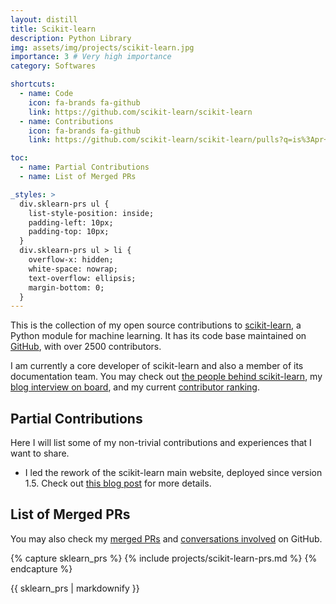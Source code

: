 ```yaml
---
layout: distill
title: Scikit-learn
description: Python Library
img: assets/img/projects/scikit-learn.jpg
importance: 3 # Very high importance
category: Softwares

shortcuts:
  - name: Code
    icon: fa-brands fa-github
    link: https://github.com/scikit-learn/scikit-learn
  - name: Contributions
    icon: fa-brands fa-github
    link: https://github.com/scikit-learn/scikit-learn/pulls?q=is%3Apr+is%3Amerged+author%3ACharlie-XIAO

toc:
  - name: Partial Contributions
  - name: List of Merged PRs

_styles: >
  div.sklearn-prs ul {
    list-style-position: inside;
    padding-left: 10px;
    padding-top: 10px;
  }
  div.sklearn-prs ul > li {
    overflow-x: hidden;
    white-space: nowrap;
    text-overflow: ellipsis;
    margin-bottom: 0;
  }
---
```


This is the collection of my open source contributions to [scikit-learn](https://scikit-learn.org/stable/), a Python module for machine learning. It has its code base maintained on [GitHub](https://github.com/scikit-learn/scikit-learn), with over 2500 contributors.

I am currently a core developer of scikit-learn and also a member of its documentation team. You may check out [the people behind scikit-learn](https://scikit-learn.org/dev/about.html#the-people-behind-scikit-learn), my [blog interview on board](https://blog.scikit-learn.org/team/yao-interview/), and my current [contributor ranking](https://github.com/scikit-learn/scikit-learn/graphs/contributors).

## Partial Contributions

Here I will list some of my non-trivial contributions and experiences that I want to share.

- I led the rework of the scikit-learn main website, deployed since version 1.5. Check out [this blog post](/blog/2024/sklearn-pydata-theme/) for more details.

## List of Merged PRs

You may also check my [merged PRs](https://github.com/scikit-learn/scikit-learn/pulls?q=is%3Apr+is%3Amerged+author%3ACharlie-XIAO) and [conversations involved](https://github.com/scikit-learn/scikit-learn/pulls?q=involves%3ACharlie-XIAO) on GitHub.

<div class="sklearn-prs">

{% capture sklearn_prs %}
{% include projects/scikit-learn-prs.md %}
{% endcapture %}

{{ sklearn_prs | markdownify }}

</div>
